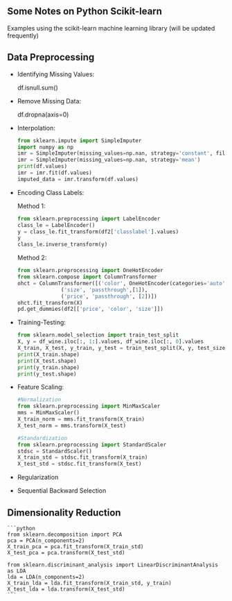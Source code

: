 ## Some Notes on Python Scikit-learn
Examples using the scikit-learn machine learning library (will be updated frequently)


## Data Preprocessing
  - Identifying Missing Values:
  
	df.isnull.sum()
	
  - Remove Missing Data:
  
	df.dropna(axis=0)
	
  - Interpolation:
    ```python
	from sklearn.impute import SimpleImputer
	import numpy as np
	imr = SimpleImputer(missing_values=np.nan, strategy='constant', fill_value=42)
	imr = SimpleImputer(missing_values=np.nan, strategy='mean')
	print(df.values)
	imr = imr.fit(df.values)
	imputed_data = imr.transform(df.values)
	```
  - Encoding Class Labels:
  
    Method 1:
    ```python
	from sklearn.preprocessing import LabelEncoder
	class_le = LabelEncoder()
	y = class_le.fit_transform(df2['classlabel'].values)
	y
	class_le.inverse_transform(y)
	```
    Method 2:
    ```python
	from sklearn.preprocessing import OneHotEncoder
	from sklearn.compose import ColumnTransformer
	ohct = ColumnTransformer([('color', OneHotEncoder(categories='auto'), [0]), 
				  ('size', 'passthrough',[1]), 
				  ('price', 'passthrough', [2])])
	ohct.fit_transform(X)	
	pd.get_dummies(df2[['price', 'color', 'size']])
	```
  - Training-Testing:
    ```python
	from sklearn.model_selection import train_test_split
	X, y = df_wine.iloc[:, 1:].values, df_wine.iloc[:, 0].values
	X_train, X_test, y_train, y_test = train_test_split(X, y, test_size=0.3, random_state=0, stratify=y)
	print(X_train.shape)
	print(X_test.shape)
	print(y_train.shape)
	print(y_test.shape)
	```
  - Feature Scaling:
    ```python
 	#Normalization
	from sklearn.preprocessing import MinMaxScaler
	mms = MinMaxScaler()
	X_train_norm = mms.fit_transform(X_train)
	X_test_norm = mms.transform(X_test)
	
	#Standardization
	from sklearn.preprocessing import StandardScaler
	stdsc = StandardScaler()
	X_train_std = stdsc.fit_transform(X_train)
	X_test_std = stdsc.fit_transform(X_test)
	```
  - Regularization
  
  - Sequential Backward Selection
  
## Dimensionality Reduction
    ```python
	from sklearn.decomposition import PCA
	pca = PCA(n_components=2)
	X_train_pca = pca.fit_transform(X_train_std)
	X_test_pca = pca.transform(X_test_std)
	
	from sklearn.discriminant_analysis import LinearDiscriminantAnalysis as LDA
	lda = LDA(n_components=2)
	X_train_lda = lda.fit_transform(X_train_std, y_train)
	X_test_lda = lda.transform(X_test_std)
	```
